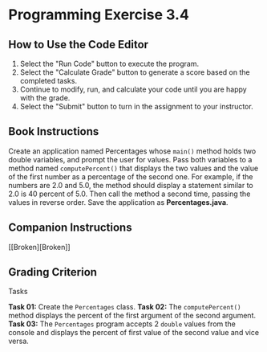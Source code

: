 # Programming Exercise 3.4

## How to Use the Code Editor

1. Select the "Run Code" button to execute the program.
2. Select the "Calculate Grade" button to generate a score based on the completed tasks.
3. Continue to modify, run, and calculate your code until you are happy with the grade.
4. Select the "Submit" button to turn in the assignment to your instructor.

## Book Instructions

Create an application named Percentages whose `main()` method holds two double variables, and prompt the user for values.
Pass both variables to a method named `computePercent()` that displays the two values and the value of the first number as a percentage of the second one.
For example, if the numbers are 2.0 and 5.0, the method should display a statement similar to 2.0 is 40 percent of 5.0.
Then call the method a second time, passing the values in reverse order.
Save the application as **Percentages.java**.

## Companion Instructions

[[Broken][Broken]]

## Grading Criterion

Tasks

**Task 01:**  Create the `Percentages` class.
**Task 02:**  The `computePercent()` method displays the percent of the first argument of the second argument.
**Task 03:**  The `Percentages` program accepts 2 `double` values from the console and displays the percent of first value of the second value and vice versa.
